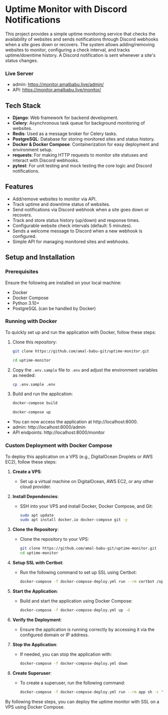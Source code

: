 # Uptime Monitor with Discord Notifications

This project provides a simple uptime monitoring service that checks the availability of websites and sends notifications through Discord webhooks when a site goes down or recovers. The system allows adding/removing websites to monitor, configuring a check interval, and tracks uptime/downtime history. A Discord notification is sent whenever a site's status changes.

### Live Server

* admin: https://monitor.amalbabu.live/admin/
* API: https://monitor.amalbabu.live/monitor/

## Tech Stack

- **Django**: Web framework for backend development.
- **Celery**: Asynchronous task queue for background monitoring of websites.
- **Redis**: Used as a message broker for Celery tasks.
- **PostgreSQL**: Database for storing monitored sites and status history.
- **Docker & Docker Compose**: Containerization for easy deployment and environment setup.
- **requests**: For making HTTP requests to monitor site statuses and interact with Discord webhooks.
- **pytest**: For unit testing and mock testing the core logic and Discord notifications.

## Features

- Add/remove websites to monitor via API.
- Track uptime and downtime status of websites.
- Send notifications via Discord webhook when a site goes down or recovers.
- Track and store status history (up/down) and response times.
- Configurable website check intervals (default: 5 minutes).
- Sends a welcome message to Discord when a new webhook is configured.
- Simple API for managing monitored sites and webhooks.

## Setup and Installation

### Prerequisites

Ensure the following are installed on your local machine:

- Docker
- Docker Compose
- Python 3.10+
- PostgreSQL (can be handled by Docker)

### Running with Docker

To quickly set up and run the application with Docker, follow these steps:

1. Clone this repository:
    ```bash
    git clone https://github.com/amal-babu-git/uptime-monitor.git 

    cd uptime-monitor
    ```

2. Copy the `.env.sample` file to `.env` and adjust the environment variables as needed:
    ```bash
    cp .env.sample .env
    ```

3. Build and run the application:
    ```bash
    docker-compose build

    docker-compose up
    ```

* You can now access the application at http://localhost:8000.
* admin: http://localhost:8000/admin
* API endpoints: http://localhost:8000/monitor


### Custom Deployment with Docker Compose

To deploy this application on a VPS (e.g., DigitalOcean Droplets or AWS EC2), follow these steps:

1. **Create a VPS**:
    - Set up a virtual machine on DigitalOcean, AWS EC2, or any other cloud provider.

2. **Install Dependencies**:
    - SSH into your VPS and install Docker, Docker Compose, and Git:
      ```bash
      sudo apt update
      sudo apt install docker.io docker-compose git -y
      ```

3. **Clone the Repository**:
    - Clone the repository to your VPS:
      ```bash
      git clone https://github.com/amal-babu-git/uptime-monitor.git
      cd uptime-monitor
      ```

4. **Setup SSL with Certbot**:
    - Run the following command to set up SSL using Certbot:
      ```bash
      docker-compose -f docker-compose-deploy.yml run --rm certbot /opt/certify-init.sh
      ```

5. **Start the Application**:
    - Build and start the application using Docker Compose:
      ```bash
      docker-compose -f docker-compose-deploy.yml up -d
      ```

6. **Verify the Deployment**:
    - Ensure the application is running correctly by accessing it via the configured domain or IP address.

7. **Stop the Application**:
    - If needed, you can stop the application with:
      ```bash
      docker-compose -f docker-compose-deploy.yml down
      ```

8. **Create Superuser**:
    - To create a superuser, run the following command:
      ```bash
      docker-compose -f docker-compose-deploy.yml run --rm app sh -c "python manage.py createsuperuser"
      ```

By following these steps, you can deploy the uptime monitor with SSL on a VPS using Docker Compose.